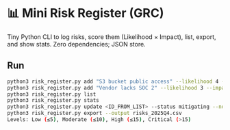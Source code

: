 
# 📊 Mini Risk Register (GRC)

Tiny Python CLI to log risks, score them (Likelihood × Impact), list, export, and show stats. Zero dependencies; JSON store.

## Run
```bash
python3 risk_register.py add "S3 bucket public access" --likelihood 4 --impact 4 --category cloud --owner "SecOps"
python3 risk_register.py add "Vendor lacks SOC 2" --likelihood 3 --impact 5 --category vendor --owner "GRC"
python3 risk_register.py list
python3 risk_register.py stats
python3 risk_register.py update <ID_FROM_LIST> --status mitigating --notes "Applied bucket policy"
python3 risk_register.py export --output risks_2025Q4.csv
Levels: Low (≤5), Moderate (≤10), High (≤15), Critical (>15)
